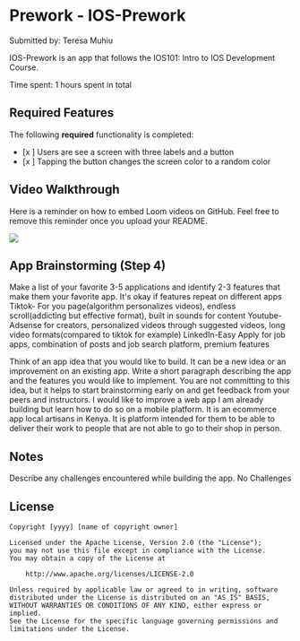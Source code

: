 # Prework - IOS-Prework

Submitted by: Teresa Muhiu

IOS-Prework is an app that follows the IOS101: Intro to IOS Development Course. 

Time spent: 1 hours spent in total

## Required Features

The following **required** functionality is completed:

- [x ] Users are see a screen with three labels and a button
- [x ] Tapping the button changes the screen color to a random color
 
## Video Walkthrough

Here is a reminder on how to embed Loom videos on GitHub. Feel free to remove this reminder once you upload your README. 

<div>
    <a href="https://www.loom.com/share/870902e0535e44e1bc5c6ff1af0ad603">
    </a>
    <a href="https://www.loom.com/share/870902e0535e44e1bc5c6ff1af0ad603">
      <img style="max-width:300px;" src="https://cdn.loom.com/sessions/thumbnails/870902e0535e44e1bc5c6ff1af0ad603-28503c1fdaa8b6ee-full-play.gif">
    </a>
  </div>
 

## App Brainstorming (Step 4)
Make a list of your favorite 3-5 applications and identify 2-3 features that make them your favorite app. It's okay if features repeat on different apps
Tiktok- For you page(algorithm personalizes videos), endless scroll(addicting but effective format), built in sounds for content
Youtube- Adsense for creators, personalized videos through suggested videos, long video formats(compared to tiktok for example)
LinkedIn-Easy Apply for job apps, combination of posts and job search platform, premium features

 Think of an app idea that you would like to build. It can be a new idea or an improvement on an existing app. Write a short paragraph describing the app and the features you would like to implement. You are not committing to this idea, but it helps to start brainstorming early on and get feedback from your peers and instructors.
 I would like to improve a web app I am already building but learn how to do so on a mobile platform. It is an ecommerce app local artisans in Kenya. It is platform intended for them to be able to deliver their work to people that are not able to go to their shop in person.

## Notes

Describe any challenges encountered while building the app.
No Challenges


## License

    Copyright [yyyy] [name of copyright owner]

    Licensed under the Apache License, Version 2.0 (the "License");
    you may not use this file except in compliance with the License.
    You may obtain a copy of the License at

        http://www.apache.org/licenses/LICENSE-2.0

    Unless required by applicable law or agreed to in writing, software
    distributed under the License is distributed on an "AS IS" BASIS,
    WITHOUT WARRANTIES OR CONDITIONS OF ANY KIND, either express or implied.
    See the License for the specific language governing permissions and
    limitations under the License.
